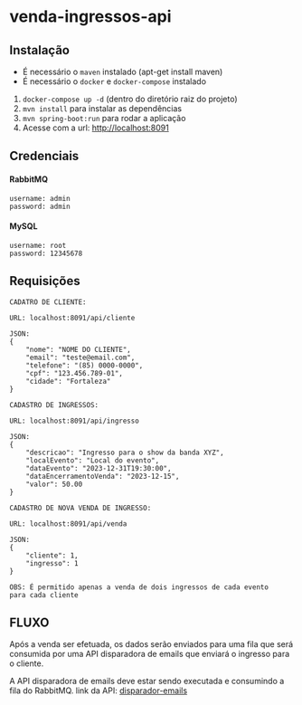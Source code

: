 # venda-ingressos-api

Instalação
----------
- É necessário o `maven` instalado (apt-get install maven)
- É necessário o `docker` e `docker-compose` instalado

1. `docker-compose up -d` (dentro do diretório raiz do projeto)
2. `mvn install` para instalar as dependências
3. `mvn spring-boot:run` para rodar a aplicação
4. Acesse com a url: [http://localhost:8091](http://localhost:8091)

Credenciais
---------

#### RabbitMQ
~~~
username: admin
password: admin
~~~

#### MySQL
~~~
username: root
password: 12345678
~~~

Requisições
----------
~~~
CADATRO DE CLIENTE:

URL: localhost:8091/api/cliente

JSON:
{
    "nome": "NOME DO CLIENTE",
    "email": "teste@email.com",
    "telefone": "(85) 0000-0000",
    "cpf": "123.456.789-01",
    "cidade": "Fortaleza"
}
~~~

~~~
CADASTRO DE INGRESSOS:

URL: localhost:8091/api/ingresso

JSON:
{
    "descricao": "Ingresso para o show da banda XYZ",
    "localEvento": "Local do evento",
    "dataEvento": "2023-12-31T19:30:00", 
    "dataEncerramentoVenda": "2023-12-15",
    "valor": 50.00
}
~~~

~~~
CADASTRO DE NOVA VENDA DE INGRESSO:

URL: localhost:8091/api/venda

JSON: 
{
    "cliente": 1,
    "ingresso": 1
}

OBS: É permitido apenas a venda de dois ingressos de cada evento 
para cada cliente
~~~

FLUXO
-------
Após a venda ser efetuada, os dados serão enviados para uma fila que será consumida por uma API disparadora de emails que enviará o ingresso para o cliente.

A API disparadora de emails deve estar sendo executada e consumindo a fila do RabbitMQ.
link da API: [disparador-emails](https://github.com/IgorBavand/disparador-emails-api)


